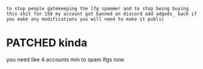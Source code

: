 ```to stop people gatekeeping the lfg spammer and to stop being buying this shit for 150 my account got banned on discord add adgods_ back if you make any modifications you will need to make it public```
# PATCHED kinda
you need like 4 accounts min to spam lfgs now

